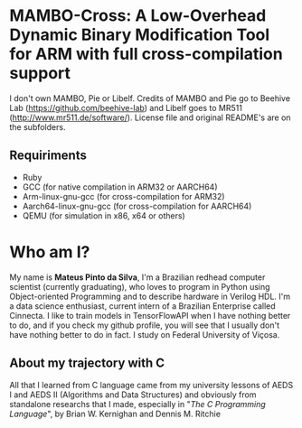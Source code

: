 # MAMBO-Cross: A Low-Overhead Dynamic Binary Modification Tool for ARM with full cross-compilation support

I don't own MAMBO, Pie or Libelf. Credits of MAMBO and Pie go to Beehive Lab (https://github.com/beehive-lab) and Libelf goes to MR511 (http://www.mr511.de/software/). License file and original README's are on the subfolders.

## Requiriments
- Ruby
- GCC (for native compilation in ARM32 or AARCH64)
- Arm-linux-gnu-gcc (for cross-compilation for ARM32)
- Aarch64-linux-gnu-gcc (for cross-compilation for AARCH64)
- QEMU (for simulation in x86, x64 or others)

# Who am I?
My name is **Mateus Pinto da Silva**, I'm a Brazilian redhead computer scientist (currently graduating), who loves to program in Python using Object-oriented Programming and to describe hardware in Verilog HDL. I'm a data science enthusiast, current intern of a Brazilian Enterprise called Cinnecta. I like to train models in TensorFlowAPI when I have nothing better to do, and if you check my github profile, you will see that I usually don't have nothing better to do in fact. I study on Federal University of Viçosa.

## About my trajectory with C
All that I learned from C language came from my university lessons of AEDS I and AEDS II (Algorithms and Data Structures) and obviously from standalone researchs that I made, especially in "*The C Programming Language*", by Brian W. Kernighan and Dennis M. Ritchie
